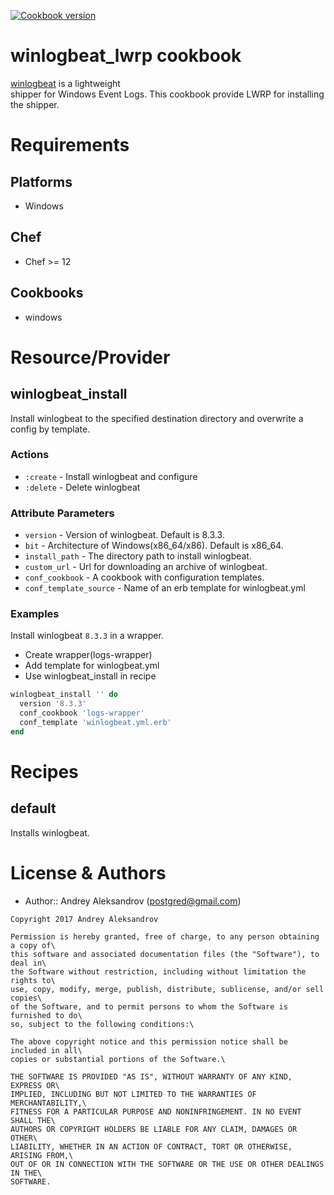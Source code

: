[![Cookbook version](https://img.shields.io/cookbook/v/winlogbeat_lwrp.svg)](https://supermarket.chef.io/cookbooks/winlogbeat_lwrp)

# winlogbeat_lwrp cookbook
[winlogbeat](https://www.elastic.co/products/beats/winlogbeat) is a lightweight\
shipper for Windows Event Logs. This cookbook provide LWRP for installing the shipper.

# Requirements
## Platforms
- Windows

## Chef

- Chef >= 12

## Cookbooks

- windows

# Resource/Provider
## winlogbeat_install

Install winlogbeat to the specified destination directory and overwrite a\
config by template.

### Actions

* `:create` - Install winlogbeat and configure
* `:delete` - Delete winlogbeat

### Attribute Parameters

* `version` - Version of winlogbeat. Default is 8.3.3.
* `bit` - Architecture of Windows(x86_64/x86). Default is x86_64.
* `install_path` - The directory path to install winlogbeat.
* `custom_url` - Url for downloading an archive of winlogbeat.
* `conf_cookbook` - A cookbook with configuration templates.
* `conf_template_source` - Name of an erb template for winlogbeat.yml

### Examples

Install winlogbeat `8.3.3` in a wrapper.

* Create wrapper(logs-wrapper)
* Add template for winlogbeat.yml
* Use winlogbeat_install in recipe

```ruby
winlogbeat_install '' do
  version '8.3.3'
  conf_cookbook 'logs-wrapper'
  conf_template 'winlogbeat.yml.erb'
end
```

# Recipes
## default

Installs winlogbeat.

# License & Authors
- Author:: Andrey Aleksandrov (<postgred@gmail.com>)

```text
Copyright 2017 Andrey Aleksandrov

Permission is hereby granted, free of charge, to any person obtaining a copy of\
this software and associated documentation files (the "Software"), to deal in\
the Software without restriction, including without limitation the rights to\
use, copy, modify, merge, publish, distribute, sublicense, and/or sell copies\
of the Software, and to permit persons to whom the Software is furnished to do\
so, subject to the following conditions:\

The above copyright notice and this permission notice shall be included in all\
copies or substantial portions of the Software.\

THE SOFTWARE IS PROVIDED "AS IS", WITHOUT WARRANTY OF ANY KIND, EXPRESS OR\ 
IMPLIED, INCLUDING BUT NOT LIMITED TO THE WARRANTIES OF MERCHANTABILITY,\
FITNESS FOR A PARTICULAR PURPOSE AND NONINFRINGEMENT. IN NO EVENT SHALL THE\
AUTHORS OR COPYRIGHT HOLDERS BE LIABLE FOR ANY CLAIM, DAMAGES OR OTHER\
LIABILITY, WHETHER IN AN ACTION OF CONTRACT, TORT OR OTHERWISE, ARISING FROM,\
OUT OF OR IN CONNECTION WITH THE SOFTWARE OR THE USE OR OTHER DEALINGS IN THE\
SOFTWARE.
```
